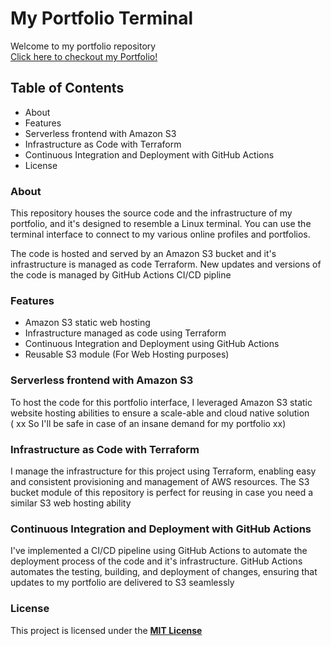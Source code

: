 # My Portfolio Terminal

Welcome to my portfolio repository  
[Click here to checkout my Portfolio!](https://samanxsaybani.s3.eu-central-1.amazonaws.com/index.html)


## Table of Contents
- About
- Features
- Serverless frontend with Amazon S3
- Infrastructure as Code with Terraform
- Continuous Integration and Deployment with GitHub Actions
- License


### About
This repository houses the source code and the infrastructure of my portfolio, and it's designed to resemble a Linux terminal. You can use the terminal interface to connect to my various online profiles and portfolios.  

The code is hosted and served by an Amazon S3 bucket and it's infrastructure is managed as code Terraform. New updates and versions of the code is managed by GitHub Actions CI/CD pipline

### Features
- Amazon S3 static web hosting
- Infrastructure managed as code using Terraform
- Continuous Integration and Deployment using GitHub Actions
- Reusable S3 module (For Web Hosting purposes)

### Serverless frontend with Amazon S3
To host the code for this portfolio interface, I leveraged Amazon S3 static website hosting abilities to ensure a scale-able and cloud native solution  
( xx So I'll be safe in case of an insane demand for my portfolio xx)

### Infrastructure as Code with Terraform
I manage the infrastructure for this project using Terraform, enabling easy and consistent provisioning and management of AWS resources. The S3 bucket module of this repository is perfect for reusing in case you need a similar S3 web hosting ability

### Continuous Integration and Deployment with GitHub Actions
I've implemented a CI/CD pipeline using GitHub Actions to automate the deployment process of the code and it's infrastructure. GitHub Actions automates the testing, building, and deployment of changes, ensuring that updates to my portfolio are delivered to S3 seamlessly

### License
This project is licensed under the **[MIT License](https://opensource.org/license/mit/)**
